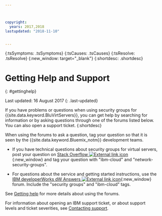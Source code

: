 ```yaml
---



copyright:
  years: 2017,2018
lastupdated: "2018-11-10"


---
```


<!-- Common attributes used in the template are defined as follows: -->
{:tsSymptoms: .tsSymptoms} 
{:tsCauses: .tsCauses} 
{:tsResolve: .tsResolve} 
{:new_window: target="_blank"}
{:shortdesc: .shortdesc}

<!-- # {{site.data.keyword.blockstorageshort}} troubleshooting
{: #ts} -->
<!-- Provide an appropriate ID above -->

<!-- IN PROGRESS - AUDIENCE BLUE, STAGING ONLY -->


<!-- This is the template for troubleshooting topics.  -->

<!-- The short description section should include the service long name and "Bluemix" for search optimization. Example short description: -->

<!-- Add a heading and content for how to get help and support. Use this template for beta and GA services:  -->
# Getting Help and Support 
{: #gettinghelp}

Last updated: 16 August 2017
{: .last-updated}

If you have problems or questions when using security groups for {{site.data.keyword.BluVirtServers}}, you can get help by searching for information or by asking questions through one of the forums listed below. You can also open a support ticket.
{:shortdesc}

When using the forums to ask a question, tag your question so that it is seen by the {{site.data.keyword.Bluemix_notm}} development teams.
<!--Insert the appropriate Stack Overflow tag for your service for <block-storage> in URL and text below:  -->
* If you have technical questions about security groups for virtual servers, post your question on [Stack Overflow ![External link icon](../../icons/launch-glyph.svg "External link icon")](https://stackoverflow.com/search?q=network-security-groups+ibm-cloud){:new_window} and tag your question with "ibm-cloud" and "network-security-groups".
<!--Insert the appropriate dW Answers tag for your service for <service_keyword> in URL below:  -->
* For questions about the service and getting started instructions, use the [IBM developerWorks dW Answers ![External link icon](../../icons/launch-glyph.svg "External link icon")](https://developer.ibm.com/answers/topics/security%20groups.html?smartspace=ibm-cloud){:new_window} forum. Include the  "security groups" and "ibm-cloud" tags.

See [Getting help](../../../support/index.html#getting-help) for more details about using the forums.

For information about opening an IBM support ticket, or about support levels and ticket severities, see [Contacting support](../../../support/index.html#contacting-support).


